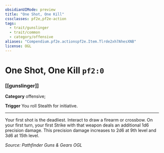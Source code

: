 ```yaml
---
obsidianUIMode: preview
title: "One Shot, One Kill"
cssclasses: pf2e,pf2e-action
tags:
  - trait/gunslinger
  - trait/common
  - category/offensive
aliases: "Compendium.pf2e.actionspf2e.Item.Tlrde2xh7AhesXNB"
license: OGL
---
```

# One Shot, One Kill `pf2:0`

### [[gunslinger]]

**Category** offensive; 




**Trigger** You roll Stealth for initiative.

* * *

Your first shot is the deadliest. Interact to draw a firearm or crossbow. On your first turn, your first Strike with that weapon deals an additional 1d6 precision damage. This precision damage increases to 2d6 at 9th level and 3d6 at 15th level.

*Source: Pathfinder Guns & Gears*
*OGL*